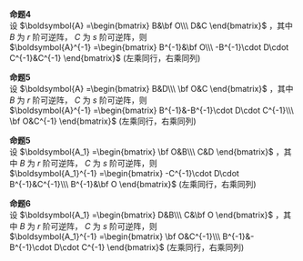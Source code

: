 **命题4**  
设 $\boldsymbol{A}  
=\begin{bmatrix}  
B&\bf O\\\  
D&C  
\end{bmatrix}$ ，其中 $B$ 为 $r$ 阶可逆阵， $C$ 为 $s$ 阶可逆阵，则  
$\boldsymbol{A}^{-1}  
=\begin{bmatrix}  
B^{-1}&\bf O\\\  
-B^{-1}\cdot D\cdot C^{-1}&C^{-1}  
\end{bmatrix}$ (左乘同行，右乘同列)  
  
**命题5**  
设 $\boldsymbol{A}  
=\begin{bmatrix}  
B&D\\\  
\bf O&C  
\end{bmatrix}$ ，其中 $B$ 为 $r$ 阶可逆阵， $C$ 为 $s$ 阶可逆阵，则  
$\boldsymbol{A}^{-1}  
=\begin{bmatrix}  
B^{-1}&-B^{-1}\cdot D\cdot C^{-1}\\\  
\bf O&C^{-1}  
\end{bmatrix}$ (左乘同行，右乘同列)  
  
**命题5**  
设 $\boldsymbol{A_1}  
=\begin{bmatrix}  
\bf O&B\\\  
C&D  
\end{bmatrix}$ ，其中 $B$ 为 $r$ 阶可逆阵， $C$ 为 $s$ 阶可逆阵，则  
$\boldsymbol{A_1}^{-1}  
=\begin{bmatrix}  
-C^{-1}\cdot D\cdot B^{-1}&C^{-1}\\\  
B^{-1}&\bf O  
\end{bmatrix}$ (左乘同行，右乘同列)  
  
**命题6**  
设 $\boldsymbol{A_1}  
=\begin{bmatrix}  
D&B\\\  
C&\bf O  
\end{bmatrix}$ ，其中 $B$ 为 $r$ 阶可逆阵， $C$ 为 $s$ 阶可逆阵，则  
$\boldsymbol{A_1}^{-1}  
=\begin{bmatrix}  
\bf O&C^{-1}\\\  
B^{-1}&-B^{-1}\cdot D\cdot C^{-1}  
\end{bmatrix}$ (左乘同行，右乘同列)  
  
  
